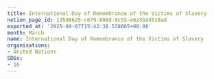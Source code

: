 ```yaml
---
title: International Day of Remembrance of the Victims of Slavery
notion_page_id: 1d5d6625-c679-808d-9c53-e623bd4518ad
exported_at: '2025-08-07T15:42:38.538065+00:00'
month: March
name: International Day of Remembrance of the Victims of Slavery
organisations:
- United Nations
SDGs:
- 16
---
```



